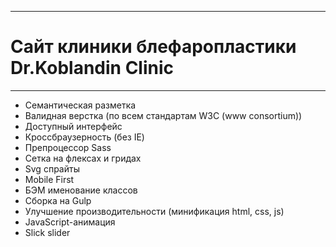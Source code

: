 ***********************************************************************************************************************************************************************************
# Сайт клиники блефаропластики Dr.Koblandin Clinic
***********************************************************************************************************************************************************************************
* Семантическая разметка
* Валидная верстка (по всем стандартам W3C (www consortium))
* Доступный интерфейс
* Кроссбраузерность (без IE)
* Препроцессор Sass
* Сетка на флексах и гридах
* Svg спрайты
* Mobile First
* БЭМ именование классов
* Сборка на Gulp
* Улучшение производительности (минификация html, css, js)
* JavaScript-анимация
* Slick slider
